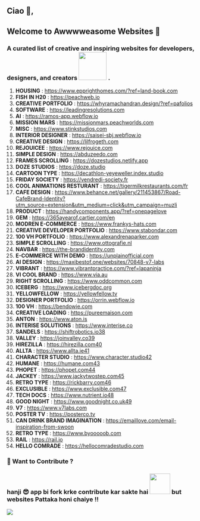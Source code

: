 ## Ciao 👋,

## Welcome to Awwwweasome Websites 🚀
### A curated list of **creative and inspiring websites** for developers, designers, and creators <img src="https://media0.giphy.com/media/v1.Y2lkPTc5MGI3NjExYzZrZ3M0ZXJoeTR1MHY1ZDl2dnZxZHZyaDIxMnFlaDBqYWg1a2duaSZlcD12MV9pbnRlcm5hbF9naWZfYnlfaWQmY3Q9Zw/3bc9YL28QWi3pYzi1p/giphy.gif" width="75"> .


1. **HOUSING** : https://www.epprighthomes.com/?ref=land-book.com
2. **FISH IN H20** : https://peachweb.io
3. **CREATIVE PORTFOLIO** : https://whyramachandran.design/?ref=pafolios
4. **SOFTWARE** : https://leadingresolutions.com
5. **AI** : https://ramos-app.webflow.io
6. **MISSION MARS** : https://missionmars.peachworlds.com
7. **MISC** : https://www.stinkstudios.com
8. **INTERIOR DESIGNER** : https://saisei-sbj.webflow.io
9. **CREATIVE DESIGN** : https://lilfrogeth.com
10. **REJOUICEE** : https://www.rejouice.com
11. **SIMPLE DESIGN** : https://abduzeedo.com
12. **FRAMES SCROLLING** : https://dozestudios.netlify.app
13. **DOZE STUDIOS** : https://doze.studio
14. **CARTOON TYPE** : https://decathlon-yeyeweller.index.studio
15. **FRIDAY SOCIETY** : https://vendredi-society.fr
16. **COOL ANIMATIONS RESTURANT** : https://tigermilkrestaurants.com/fr
17. **CAFE DESIGN** : https://www.behance.net/gallery/211453867/Road-CafeBrand-Identity?utm_source=extension&utm_medium=click&utm_campaign=muzli
18. **PRODUCT** : https://handycomponents.app/?ref=onepagelove
19. **GEM** : https://365ayearof.cartier.com/en
20. **MODREN E-COMMERCE** : https://www.frankys-hats.com
21. **CREATIVE DEVELOPER PORTFOLIO** : https://www.stabondar.com
22. **100 VH PORTFOLIO** : https://www.alexandrenaparker.com
23. **SIMPLE SCROLLING** : https://www.ottografie.nl
24. **NAVBAR** : https://the-brandidentity.com
25. **E-COMMERCE WITH DEMO** : https://unplainofficial.com
26. **AI DESIGN** : https://maxibestof.one/websites/70848-v7-labs
27. **VIBRANT** : https://www.vibrantpractice.com/?ref=lapaninja
28. **VI COOL BRAND** : https://www.via.au
29. **RIGHT SCROLLING** : https://www.oddcommon.com
30. **ICEBERG** : https://www.icebergdoc.org
31. **YELLOWFELLOW** : https://yellowfellow.tv
32. **DESIGNER PORTFOLIO** : https://orrin.webflow.io
33. **100 VH** : https://bendowie.com
34. **CREATIVE LOADING** : https://pureemaison.com
35. **ANTON** : https://www.aton.is
36. **INTERISE SOLUTIONS** : https://www.interise.co
37. **SANDELS** : https://shiftrobotics.io38
38. **VALLEY** : https://joinvalley.co39
39. **HIREZILLA** : https://hirezilla.com40
40. **ALLTA** : https://www.allta.ie41
41. **CHARACTER STUDIO** : https://www.character.studio42
42. **HUMANE** : https://humane.com43
43. **PHOPET** : https://phopet.com44
44. **JACKEY** : https://www.jackytwostep.com45
45. **RETRO TYPE** : https://rickbarry.com46
46. **EXCLUSIBLE** : https://www.exclusible.com47
47. **TECH DOCS** : https://www.nutrient.io48
48. **GOOD NIGHT** : https://www.goodnight.co.uk49
49. **V7** : https://www.v7labs.com
50. **POSTER TV** : https://posterco.tv
51. **CAN DRINK BRAND IMAGINATION** : https://emaillove.com/email-inspiration-from-swoon
52. **RETRO TYPE** : https://www.byooooob.com
53. **RAIL** : https://rail.io
54. **HELLO COMRADE** : https://hellocomradestudio.com




### 🎯 Want to Contribute ?  
### hanji 😎 app bi **fork** krke contribute kar sakte hai <img src="https://media2.giphy.com/media/v1.Y2lkPTc5MGI3NjExYWV4YXBsNXVhcTF6MzZzOHllbHA3ZzBoOWZoNndybHgxMWVzdzV5ZyZlcD12MV9pbnRlcm5hbF9naWZfYnlfaWQmY3Q9Zw/dYx3YFq2OiVLIssQH9/giphy.gif" width="55"> but websites Pattaka honi chaiye !!

<p align="left"> <img src="https://komarev.com/ghpvc/?username=atishaytuli07&label=Profile%20views&color=0e75b6&style=flat" /> </p>
